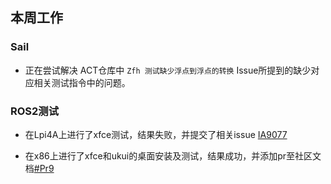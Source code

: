 ## 本周工作

### Sail

- 正在尝试解决 ACT仓库中 `Zfh 测试缺少浮点到浮点的转换` Issue所提到的缺少对应相关测试指令中的问题。

  

### ROS2测试

- 在Lpi4A上进行了xfce测试，结果失败，并提交了相关issue [IA9077](https://gitee.com/openeuler/RISC-V/issues/IA9077?from=project-issue)

- 在x86上进行了xfce和ukui的桌面安装及测试，结果成功，并添加pr至社区文档[#Pr9](https://gitee.com/openeuler/ros/pulls/9)

  